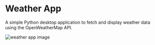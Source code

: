 # Weather App

A simple Python desktop application to fetch and display weather data using the OpenWeatherMap API.


![weather app image](https://drive.google.com/file/d/1TQQ4pp9Vd_OPGSzDX7kGEefGf35qYec2/view?usp=sharing)
